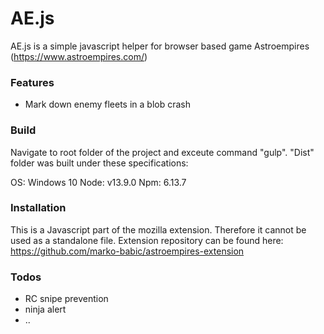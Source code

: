 # AE.js

AE.js is a simple javascript helper for browser based game Astroempires (https://www.astroempires.com/)

### Features

  - Mark down enemy fleets in a blob crash

### Build

Navigate to root folder of the project and exceute command "gulp". "Dist" folder was built under these specifications:

OS: Windows 10
Node: v13.9.0
Npm: 6.13.7

### Installation

This is a Javascript part of the mozilla extension. Therefore it cannot be used as a standalone file. Extension repository can be found here: https://github.com/marko-babic/astroempires-extension

### Todos

 - RC snipe prevention
 - ninja alert
 - ..
